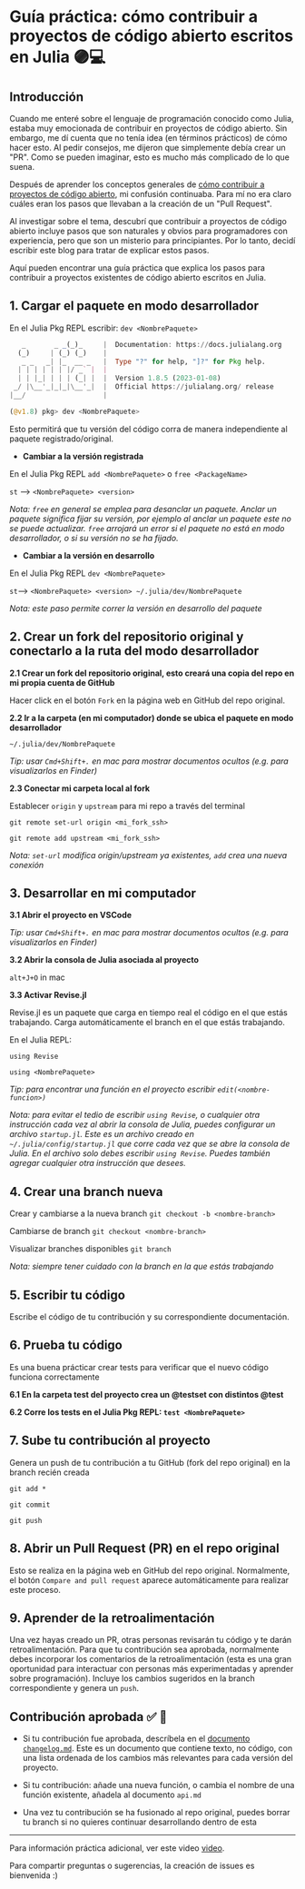 # Guía práctica: cómo contribuir a proyectos de código abierto escritos en Julia 🟣💻

## Introducción
Cuando me enteré sobre el lenguaje de programación conocido como Julia, estaba muy emocionada de contribuir en proyectos de código abierto.
Sin embargo, me dí cuenta que no tenía idea (en términos prácticos) de cómo hacer esto. Al pedir consejos, me dijeron que simplemente debía crear un "PR". Como se pueden imaginar, esto es mucho más complicado de lo que suena.

Después de aprender los conceptos generales de [cómo contribuir a proyectos de código abierto](https://opensource.guide/how-to-contribute/), mi confusión continuaba. Para mí no era claro cuáles eran los pasos que llevaban a la creación de un "Pull Request".

Al investigar sobre el tema, descubrí que contribuir a proyectos de código abierto incluye pasos que son naturales y obvios para programadores con experiencia, pero que son un misterio para principiantes.
Por lo tanto, decidí escribir este blog para tratar de explicar estos pasos.

Aquí pueden encontrar una guía práctica que explica los pasos para contribuir a proyectos existentes de código abierto escritos en Julia.

## 1. Cargar el paquete en modo desarrollador

En el Julia Pkg REPL escribir: `dev <NombrePaquete>`
```julia
   _       _ _(_)_     |  Documentation: https://docs.julialang.org
  (_)     | (_) (_)    |
   _ _   _| |_  __ _   |  Type "?" for help, "]?" for Pkg help.
  | | | | | | |/ _` |  |
  | | |_| | | | (_| |  |  Version 1.8.5 (2023-01-08)
 _/ |\__'_|_|_|\__'_|  |  Official https://julialang.org/ release
|__/                   |

(@v1.8) pkg> dev <NombrePaquete>
```

Esto permitirá que tu versión del código corra de manera independiente al paquete registrado/original.

* **Cambiar a la versión registrada** 

En el Julia Pkg REPL `add <NombrePaquete>` o `free <PackageName>`

`st` --> `<NombrePaquete> <version>`

_Nota: `free` en general se emplea para desanclar un paquete. Anclar un paquete significa fijar su versión, por ejemplo al anclar un paquete este no se puede actualizar. `free` arrojará un error si el paquete no está en modo desarrollador, o si su versión no se ha fijado._
  
* **Cambiar a la versión en desarrollo**
  
En el Julia Pkg REPL `dev <NombrePaquete>`
  
`st`--> `<NombrePaquete> <version> ~/.julia/dev/NombrePaquete`

_Nota: este paso permite correr la versión en desarrollo del paquete_

## 2. Crear un fork del repositorio original y conectarlo a la ruta del modo desarrollador
  
**2.1 Crear un fork del repositorio original, esto creará una copia del repo en mi propia cuenta de GitHub**

Hacer click en el botón `Fork` en la página web en GitHub del repo original.

**2.2 Ir a la carpeta (en mi computador) donde se ubica el paquete en modo desarrollador**

`~/.julia/dev/NombrePaquete`

_Tip: usar `Cmd+Shift+.` en mac para mostrar documentos ocultos (e.g. para visualizarlos en Finder)_

**2.3 Conectar mi carpeta local al fork**

Establecer `origin` y `upstream` para mi repo a través del terminal

`git remote set-url origin <mi_fork_ssh>`

`git remote add upstream <mi_fork_ssh>`

_Nota: `set-url` modifica origin/upstream ya existentes, `add` crea una nueva conexión_

## 3. Desarrollar en mi computador

**3.1 Abrir el proyecto en VSCode**

_Tip: usar `Cmd+Shift+.` en mac para mostrar documentos ocultos (e.g. para visualizarlos en Finder)_

**3.2 Abrir la consola de Julia asociada al proyecto**

`alt+J+O` in mac

**3.3 Activar Revise.jl**

Revise.jl es un paquete que carga en tiempo real el código en el que estás trabajando.
Carga automáticamente el branch en el que estás trabajando.

En el Julia REPL:

`using Revise`

`using <NombrePaquete>`

_Tip: para encontrar una función en el proyecto escribir `edit(<nombre-funcion>)`_ 

_Nota: para evitar el tedio de escribir `using Revise`, o cualquier otra instrucción cada vez al abrir la consola de Julia, puedes configurar un archivo `startup.jl`. Este es un archivo creado en `~/.julia/config/startup.jl` que corre cada vez que se abre la consola de Julia. En el archivo solo debes escribir `using Revise`. Puedes también agregar cualquier otra instrucción que desees._

## 4. Crear una branch nueva

Crear y cambiarse a la nueva branch `git checkout -b <nombre-branch>`

Cambiarse de branch `git checkout <nombre-branch>`

Visualizar branches disponibles `git branch`
  
_Nota: siempre tener cuidado con la branch en la que estás trabajando_

## 5. Escribir tu código
Escribe el código de tu contribución y su correspondiente documentación.

## 6. Prueba tu código
Es una buena prácticar crear tests para verificar que el nuevo código funciona correctamente

**6.1 En la carpeta test del proyecto crea un @testset con distintos @test**

**6.2 Corre los tests en el Julia Pkg REPL: `test <NombrePaquete>`**

## 7. Sube tu contribución al proyecto
Genera un push de tu contribución a tu GitHub (fork del repo original) en la branch recién creada

`git add *`

`git commit`

`git push`

## 8. Abrir un Pull Request (PR) en el repo original
Esto se realiza en la página web en GitHub del repo original. Normalmente, el botón `Compare and pull request` aparece automáticamente para realizar este proceso.

## 9. Aprender de la retroalimentación
Una vez hayas creado un PR, otras personas revisarán tu código y te darán retroalimentación. Para que tu contribución sea aprobada, normalmente debes incorporar los comentarios de la retroalimentación (esta es una gran oportunidad para interactuar con personas más experimentadas y aprender sobre programación). Incluye los cambios sugeridos en la branch correspondiente y genera un `push`.

## Contribución aprobada ✅ 🎉

* Si tu contribución fue aprobada, descríbela en el [documento `changelog.md`](https://keepachangelog.com/en/1.0.0/).
Este es un documento que contiene texto, no código, con una lista ordenada de los cambios más relevantes para cada versión del proyecto.

* Si tu contribución: añade una nueva función, o cambia el nombre de una función existente, añadela al documento `api.md`

* Una vez tu contribución se ha fusionado al repo original, puedes borrar tu branch si no quieres continuar desarrollando dentro de esta

---------------

Para información práctica adicional, ver este video [video](https://www.youtube.com/watch?v=QVmU29rCjaA).

Para compartir preguntas o sugerencias, la creación de issues es bienvenida :)
